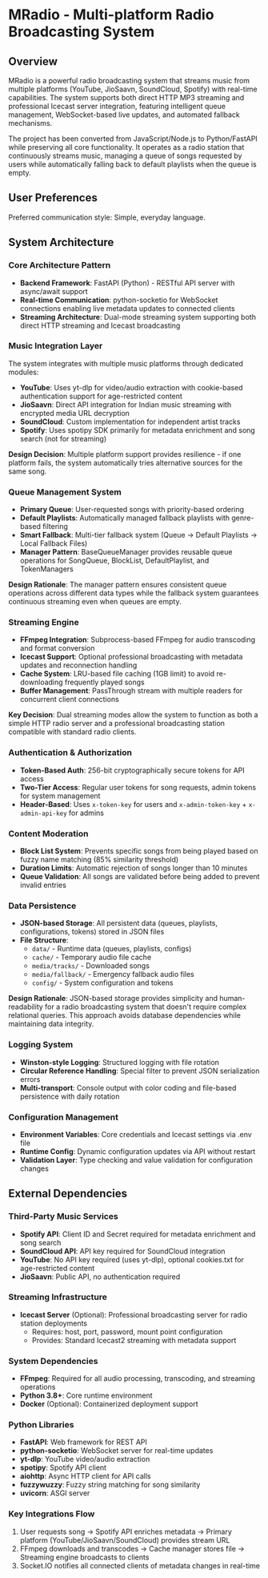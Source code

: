 # MRadio - Multi-platform Radio Broadcasting System

## Overview

MRadio is a powerful radio broadcasting system that streams music from multiple platforms (YouTube, JioSaavn, SoundCloud, Spotify) with real-time capabilities. The system supports both direct HTTP MP3 streaming and professional Icecast server integration, featuring intelligent queue management, WebSocket-based live updates, and automated fallback mechanisms.

The project has been converted from JavaScript/Node.js to Python/FastAPI while preserving all core functionality. It operates as a radio station that continuously streams music, managing a queue of songs requested by users while automatically falling back to default playlists when the queue is empty.

## User Preferences

Preferred communication style: Simple, everyday language.

## System Architecture

### Core Architecture Pattern
- **Backend Framework**: FastAPI (Python) - RESTful API server with async/await support
- **Real-time Communication**: python-socketio for WebSocket connections enabling live metadata updates to connected clients
- **Streaming Architecture**: Dual-mode streaming system supporting both direct HTTP streaming and Icecast broadcasting

### Music Integration Layer
The system integrates with multiple music platforms through dedicated modules:

- **YouTube**: Uses yt-dlp for video/audio extraction with cookie-based authentication support for age-restricted content
- **JioSaavn**: Direct API integration for Indian music streaming with encrypted media URL decryption
- **SoundCloud**: Custom implementation for independent artist tracks
- **Spotify**: Uses spotipy SDK primarily for metadata enrichment and song search (not for streaming)

**Design Decision**: Multiple platform support provides resilience - if one platform fails, the system automatically tries alternative sources for the same song.

### Queue Management System
- **Primary Queue**: User-requested songs with priority-based ordering
- **Default Playlists**: Automatically managed fallback playlists with genre-based filtering
- **Smart Fallback**: Multi-tier fallback system (Queue → Default Playlists → Local Fallback Files)
- **Manager Pattern**: BaseQueueManager provides reusable queue operations for SongQueue, BlockList, DefaultPlaylist, and TokenManagers

**Design Rationale**: The manager pattern ensures consistent queue operations across different data types while the fallback system guarantees continuous streaming even when queues are empty.

### Streaming Engine
- **FFmpeg Integration**: Subprocess-based FFmpeg for audio transcoding and format conversion
- **Icecast Support**: Optional professional broadcasting with metadata updates and reconnection handling
- **Cache System**: LRU-based file caching (1GB limit) to avoid re-downloading frequently played songs
- **Buffer Management**: PassThrough stream with multiple readers for concurrent client connections

**Key Decision**: Dual streaming modes allow the system to function as both a simple HTTP radio server and a professional broadcasting station compatible with standard radio clients.

### Authentication & Authorization
- **Token-Based Auth**: 256-bit cryptographically secure tokens for API access
- **Two-Tier Access**: Regular user tokens for song requests, admin tokens for system management
- **Header-Based**: Uses `x-token-key` for users and `x-admin-token-key` + `x-admin-api-key` for admins

### Content Moderation
- **Block List System**: Prevents specific songs from being played based on fuzzy name matching (85% similarity threshold)
- **Duration Limits**: Automatic rejection of songs longer than 10 minutes
- **Queue Validation**: All songs are validated before being added to prevent invalid entries

### Data Persistence
- **JSON-based Storage**: All persistent data (queues, playlists, configurations, tokens) stored in JSON files
- **File Structure**:
  - `data/` - Runtime data (queues, playlists, configs)
  - `cache/` - Temporary audio file cache
  - `media/tracks/` - Downloaded songs
  - `media/fallback/` - Emergency fallback audio files
  - `config/` - System configuration and tokens

**Design Rationale**: JSON-based storage provides simplicity and human-readability for a radio broadcasting system that doesn't require complex relational queries. This approach avoids database dependencies while maintaining data integrity.

### Logging System
- **Winston-style Logging**: Structured logging with file rotation
- **Circular Reference Handling**: Special filter to prevent JSON serialization errors
- **Multi-transport**: Console output with color coding and file-based persistence with daily rotation

### Configuration Management
- **Environment Variables**: Core credentials and Icecast settings via .env file
- **Runtime Config**: Dynamic configuration updates via API without restart
- **Validation Layer**: Type checking and value validation for configuration changes

## External Dependencies

### Third-Party Music Services
- **Spotify API**: Client ID and Secret required for metadata enrichment and song search
- **SoundCloud API**: API key required for SoundCloud integration
- **YouTube**: No API key required (uses yt-dlp), optional cookies.txt for age-restricted content
- **JioSaavn**: Public API, no authentication required

### Streaming Infrastructure
- **Icecast Server** (Optional): Professional broadcasting server for radio station deployments
  - Requires: host, port, password, mount point configuration
  - Provides: Standard Icecast2 streaming with metadata support

### System Dependencies
- **FFmpeg**: Required for all audio processing, transcoding, and streaming operations
- **Python 3.8+**: Core runtime environment
- **Docker** (Optional): Containerized deployment support

### Python Libraries
- **FastAPI**: Web framework for REST API
- **python-socketio**: WebSocket server for real-time updates
- **yt-dlp**: YouTube video/audio extraction
- **spotipy**: Spotify API client
- **aiohttp**: Async HTTP client for API calls
- **fuzzywuzzy**: Fuzzy string matching for song similarity
- **uvicorn**: ASGI server

### Key Integrations Flow
1. User requests song → Spotify API enriches metadata → Primary platform (YouTube/JioSaavn/SoundCloud) provides stream URL
2. FFmpeg downloads and transcodes → Cache manager stores file → Streaming engine broadcasts to clients
3. Socket.IO notifies all connected clients of metadata changes in real-time